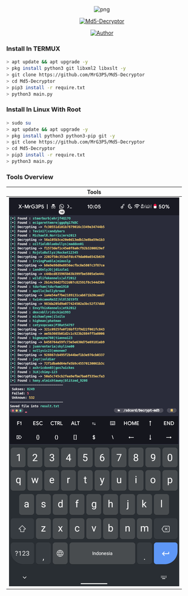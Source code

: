 <p align="center">
<img src="https://avatars.githubusercontent.com/u/57594747?s=400&u=da1eec8bf84a62a2ca11230d358dfac0bb000bcd&v=4" alt="png" width="128" height="128"/>
</p>
<p align="center">
<a href="#"><img title="Md5-Decryptor" src="https://img.shields.io/badge/Md5 Decryptor-green?colorA=%23ff0000&colorB=%23017e40&style=for-the-badge"></a>
</p>
<p align="center">
<a href="https://github.com/MrG3P5"><img title="Author" src="https://img.shields.io/badge/Author-X MrG3P5-red.svg?style=for-the-badge&logo=github"></a>
</p>

### Install In TERMUX

```bash
> apt update && apt upgrade -y
> pkg install python3 git libxml2 libxslt -y
> git clone https://github.com/MrG3P5/Md5-Decryptor
> cd Md5-Decryptor
> pip3 install -r require.txt
> python3 main.py
```

### Install In Linux With Root

```bash
> sudo su
> apt update && apt upgrade -y
> pkg install python3 python3-pip git -y
> git clone https://github.com/MrG3P5/Md5-Decryptor
> cd Md5-Decryptor
> pip3 install -r require.txt
> python3 main.py
```

### Tools Overview
|     Tools     | 
| ------------- | 
|![index](https://raw.githubusercontent.com/MrG3P5/Md5-Decryptor/main/Screenshot_20220831-220536_Termux.png)|
